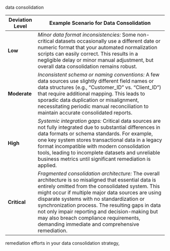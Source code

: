 data consolidation

| **Deviation Level** | **Example Scenario for Data Consolidation** |
|---------------------|-----------------------------------------------|
| **Low**             | *Minor data format inconsistencies:* Some non-critical datasets occasionally use a different date or numeric format that your automated normalization scripts can easily correct. This results in a negligible delay or minor manual adjustment, but overall data consolidation remains robust. |
| **Moderate**        | *Inconsistent schema or naming conventions:* A few data sources use slightly different field names or data structures (e.g., “Customer_ID” vs. “Client_ID”) that require additional mapping. This leads to sporadic data duplication or misalignment, necessitating periodic manual reconciliation to maintain accurate consolidated reports. |
| **High**            | *Systemic integration gaps:* Critical data sources are not fully integrated due to substantial differences in data formats or schema standards. For example, one key system stores transactional data in a legacy format incompatible with modern consolidation tools, leading to incomplete datasets and unreliable business metrics until significant remediation is applied. |
| **Critical**        | *Fragmented consolidation architecture:* The overall architecture is so misaligned that essential data is entirely omitted from the consolidated system. This might occur if multiple major data sources are using disparate systems with no standardization or synchronization process. The resulting gaps in data not only impair reporting and decision-making but may also breach compliance requirements, demanding immediate and comprehensive remediation. |

remediation efforts in your data consolidation strategy,

